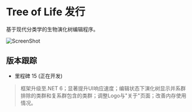 # Tree of Life 发行
基于现代分类学的生物演化树编辑程序。

![ScreenShot](ScreenShot.png)

## 版本跟踪
* 里程碑 15 (正在开发)
> 框架升级至.NET 6；显著提升UI响应速度；编辑状态下演化树显示并系群排除的类群和复系群包含的类群；调整Logo与"关于"页面；改善内存使用情况。
